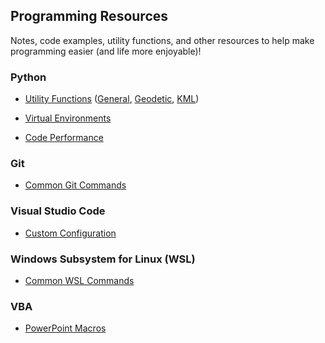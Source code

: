 ## Programming Resources

Notes, code examples, utility functions, and other resources to help make programming easier (and life more enjoyable)!

### Python

- [Utility Functions](scripts/Python/utils) ([General](scripts/Python/utils/utils.py), [Geodetic](scripts/Python/utils/geo_utils.py), [KML](scripts/Python/utils/kml_utils.py))

- [Virtual Environments](notes/virtual_environments.md)

- [Code Performance](notes/code_performance.md)

### Git

- [Common Git Commands](notes/git_commands.md)

### Visual Studio Code

- [Custom Configuration](notes/VScode_config.md)

### Windows Subsystem for Linux (WSL)

- [Common WSL Commands](notes/WSL_commands.md)

### VBA

- [PowerPoint Macros](scripts/VBA/PowerPoint)

